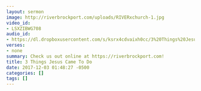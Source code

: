 ```yaml
---
layout: sermon
image: http://riverbrockport.com/uploads/RIVERxchurch-1.jpg
video_id:
- LSXZIBWG708
audio_id:
- https://dl.dropboxusercontent.com/s/ksrx4cdvaixh0cc/3%20Things%20Jesus%20Came%20To%20Do.mp3?dl=0
verses:
- none
summary: Check us out online at https://riverbrockport.com!
title: 3 Things Jesus Came To Do
date: 2017-12-03 01:48:27 -0500
categories: []
tags: []
---
```

